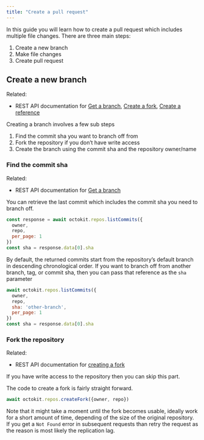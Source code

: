 ```yaml
---
title: "Create a pull request"
---
```


In this guide you will learn how to create a pull request which includes multiple file changes. There are three main steps:

1. Create a new branch
2. Make file changes
3. Create pull request

## Create a new branch

Related:

- REST API documentation for [Get a branch](https://developer.github.com/v3/repos/branches/#get-branch), [Create a fork](https://developer.github.com/v3/repos/forks/#create-a-fork), [Create a reference](https://developer.github.com/v3/git/refs/#create-a-reference)

Creating a branch involves a few sub steps

1. Find the commit sha you want to branch off from
2. Fork the repository if you don’t have write access
3. Create the branch using the commit sha and the repository owner/name

### Find the commit sha

Related:

- REST API documentation for [Get a branch](https://developer.github.com/v3/repos/branches/#get-branch)

You can retrieve the last commit which includes the commit sha you need to branch off.

```js
const response = await octokit.repos.listCommits({
  owner,
  repo,
  per_page: 1
})
const sha = response.data[0].sha
```

By default, the returned commits start from the repository’s default branch in descending chronological order. If you want to branch off from another branch, tag, or commit sha, then you can pass that reference as the `sha` parameter

```js
await octokit.repos.listCommits({
  owner,
  repo,
  sha: 'other-branch',
  per_page: 1
})
const sha = response.data[0].sha
```

### Fork the repository

Related:

- REST API documentation for [creating a fork](https://developer.github.com/v3/repos/forks/#create-a-fork)

If you have write access to the repository then you can skip this part.

The code to create a fork is fairly straight forward.

```js
await octokit.repos.createFork({owner, repo})
```

Note that it might take a moment until the fork becomes usable, ideally work for a short amount of time, depending of the size of the original repository. If you get a `Not Found` error in subsequent requests than retry the request as the reason is most likely the replication lag.
